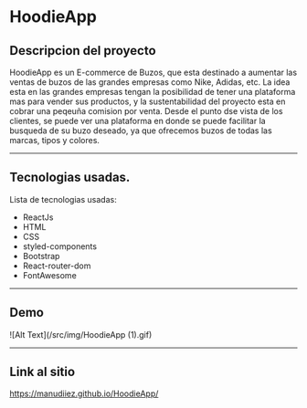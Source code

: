 # HoodieApp

## Descripcion del proyecto

HoodieApp es un E-commerce de Buzos, que esta destinado a aumentar las ventas de buzos de las grandes empresas como Nike, Adidas, etc. La idea esta en las grandes empresas tengan la posibilidad de tener una plataforma mas para vender sus productos, y la sustentabilidad del proyecto esta en cobrar una peqeuña comision por venta.
Desde el punto dse vista de los clientes, se puede ver una plataforma en donde se puede facilitar la busqueda de su buzo deseado, ya que ofrecemos buzos de todas las marcas, tipos y colores.

***

## Tecnologias usadas.

Lista de tecnologias usadas:
* ReactJs
* HTML
* CSS
* styled-components
* Bootstrap
* React-router-dom
* FontAwesome

***

## Demo

![Alt Text](/src/img/HoodieApp (1).gif)

***

## Link al sitio

https://manudiiez.github.io/HoodieApp/

